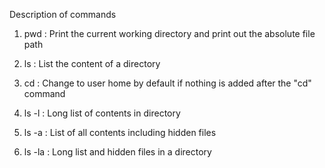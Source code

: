 Description of commands

1. pwd : Print the current working directory and print out the absolute file path

2. ls : List the content of a directory

3. cd : Change to user home by default if nothing is added after the "cd" command

4. ls -l : Long list of contents in directory

5. ls -a : List of all contents including hidden files

6. ls -la : Long list and hidden files in a directory
